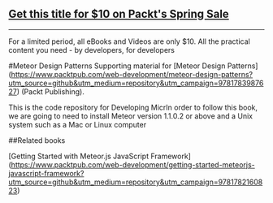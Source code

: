 ## [Get this title for $10 on Packt's Spring Sale](https://www.packt.com/B02170?utm_source=github&utm_medium=packt-github-repo&utm_campaign=spring_10_dollar_2022)
-----
For a limited period, all eBooks and Videos are only $10. All the practical content you need \- by developers, for developers

#Meteor Design Patterns
Supporting material for [Meteor Design Patterns] (https://www.packtpub.com/web-development/meteor-design-patterns?utm_source=github&utm_medium=repository&utm_campaign=9781783987627) (Packt Publishing).

This is the code repository for Developing MicrIn order to follow this book, we are going to need to install Meteor version 1.1.0.2 or above and a Unix system such as a Mac or Linux computer 

##Related books

[Getting Started with Meteor.js JavaScript Framework] (https://www.packtpub.com/web-development/getting-started-meteorjs-javascript-framework?utm_source=github&utm_medium=repository&utm_campaign=9781782160823)
